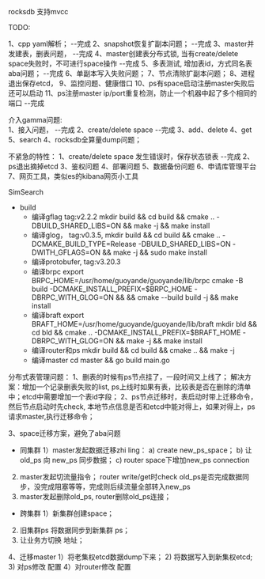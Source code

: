 
rocksdb  支持mvcc


TODO:

1、cpp yaml解析；                                                    --完成
2、snapshot恢复扩副本问题；                                            --完成
3、master并发建表，删表问题，                                           --完成
4、master创建表分布式锁, 当有create/delete space失败时，不可进行space操作  --完成
5、多表测试, 增加表id，方式同名表aba问题；                                --完成
6、单副本写入失败问题；
7、节点清除扩副本问题；
8、进程退出保存etcd，
9、监控问题、健康借口
10、ps有space启动注册master失败后还可以启动
11、ps注册master ip/port重复检测，防止一个机器中起了多个相同的端口          --完成


介入gamma问题:  
1、接入问题，                                                        --完成
2、create/delete space                                             --完成
3、add、delete
4、get                                                            
5、search
4、rocksdb全算量dump问题；


不紧急的特性：
1、create/delete space 发生错误时，保存状态锁表                           --完成
2、ps退出摘掉etcd
3、鉴权问题
4、部署问题
5、数据备份问题
6、申请库管理平台
7、网页工具，类似es的kibana网页小工具


SimSearch


- build
    - 编译gflag tag:v2.2.2
        mkdir build && cd build && cmake .. -DBUILD_SHARED_LIBS=ON && make -j && make install
    - 编译glog， tag:v0.3.5, 
        mkdir build && cd build && cmake .. -DCMAKE_BUILD_TYPE=Release -DBUILD_SHARED_LIBS=ON -DWITH_GFLAGS=ON && make -j && sudo make install
    - 编译protobufer, tag:v3.20.3
    - 编译brpc
        export BRPC_HOME=/usr/home/guoyande/guoyande/lib/brpc
        cmake -B build -DCMAKE_INSTALL_PREFIX=$BRPC_HOME -DBRPC_WITH_GLOG=ON && && cmake --build build -j && make install
    - 编译braft
        export BRAFT_HOME=/usr/home/guoyande/guoyande/lib/braft
        mkdir bld && cd bld && cmake .. -DCMAKE_INSTALL_PREFIX=$BRAFT_HOME -DBRPC_WITH_GLOG=ON && make -j && make install
    - 编译router和ps
        mkdir build && cd build && cmake .. && make -j
    - 编译master
        cd master && go build main.go




分布式表管理问题：
1、删表的时候有ps节点挂了，一段时间又上线了；          解决方案：增加一个记录删表失败的list, ps上线时如果有表，比较表是否在删除的清单中；etcd中需要增加一个表id字段；
2、ps节点迁移时，表启动时带上迁移命令，然后节点启动时先check, 本地节点信息是否和etcd中能对得上，如果对得上，ps请求master,执行迁移命令；

3、space迁移方案，避免了aba问题
- 同集群
1）master发起数据迁移zhi ling：
    a) create new_ps_space；
    b) 让old_ps 向 new_ps 同步数据；
    c) router space下增加new_ps connection
2) master发起切流量指令；
    router write/get时check old_ps是否完成数据同步，没完成阻塞等等，完成则后续流量全部转入new_ps
3) master发起删除old_ps, router删除old_ps连接；
- 跨集群
1）新集群创建space；
2) 旧集群ps 将数据同步到新集群 ps；
3) 让业务方切换 地址；

4、迁移master
1）将老集权etcd数据dump下来；
2) 将数据写入到新集权etcd;
3) 对ps修改 配置
4）对router修改 配置


